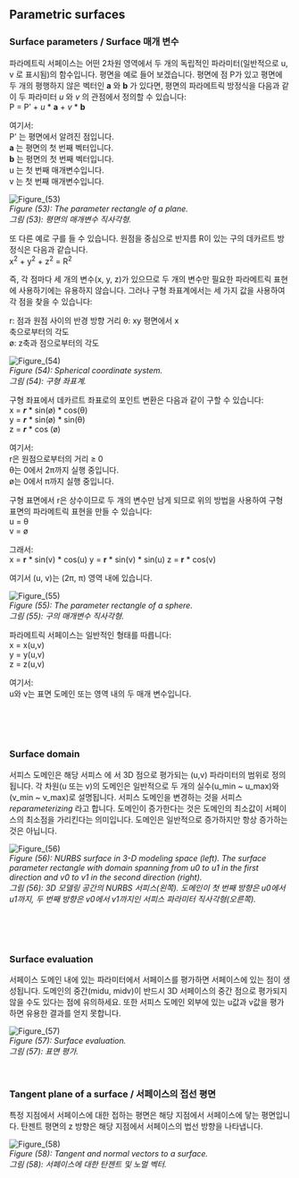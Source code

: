 ## Parametric surfaces

### Surface parameters / Surface 매개 변수

파라메트릭 서페이스는 어떤 2차원 영역에서 두 개의 독립적인 파라미터(일반적으로 u, v 로 표시됨)의 함수입니다. 평면을 예로 들어 보겠습니다. 평면에 점 P가 있고 평면에 두 개의 평행하지 않은 벡터인 **a** 와 **b** 가 있다면, 평면의 파라메트릭 방정식을 다음과 같이 두 파라미터 *u* 와 *v* 의 관점에서 정의할 수 있습니다: <br>
P = P’ + *u* * **a** + *v* * **b**

여기서:<br>
P' 는 평면에서 알려진 점입니다. <br>
**a** 는 평면의 첫 번째 벡터입니다. <br>
**b** 는 평면의 첫 번째 벡터입니다. <br>
u 는 첫 번째 매개변수입니다. <br>
v 는 첫 번째 매개변수입니다. <br>

![Figure_(53)](https://github.com/user-attachments/assets/fcc1e982-9d9e-4a5d-b8dd-3871555c6950) <br>
*Figure (53): The parameter rectangle of a plane.* <br>
*그림 (53): 평면의 매개변수 직사각형.*

또 다른 예로 구를 들 수 있습니다. 원점을 중심으로 반지름 R이 있는 구의 데카르트 방정식은 다음과 같습니다. <br>
x<sup>2</sup> + y<sup>2</sup> + z<sup>2</sup> = R<sup>2</sup>

즉, 각 점마다 세 개의 변수(x, y, z)가 있으므로 두 개의 변수만 필요한 파라메트릭 표현에 사용하기에는 유용하지 않습니다. 그러나 구형 좌표계에서는 세 가지 값을 사용하여 각 점을 찾을 수 있습니다:

r: 점과 원점 사이의 반경 방향 거리 θ: xy 평면에서 x <br>
축으로부터의 각도 <br>
ø: z축과 점으로부터의 각도

![Figure_(54)](https://github.com/user-attachments/assets/b462794f-0b83-410e-8474-baeab1931fc4) <br>
*Figure (54): Spherical coordinate system.* <br>
*그림 (54): 구형 좌표계.*

구형 좌표에서 데카르트 좌표로의 포인트 변환은 다음과 같이 구할 수 있습니다: <br>
x = ***r*** * sin(ø) * cos(θ) <br>
y = ***r*** * sin(ø) * sin(θ) <br>
z = ***r*** * cos (ø)

여기서: <br>
r은 원점으로부터의 거리 ≥ 0 <br>
θ는 0에서 2π까지 실행 중입니다. <br>
ø는 0에서 π까지 실행 중입니다.

구형 표면에서 r은 상수이므로 두 개의 변수만 남게 되므로 위의 방법을 사용하여 구형 표면의 파라메트릭 표현을 만들 수 있습니다: <br>
u = θ <br>
v = ø

그래서: <br>
x = **r** * sin(v) * cos(u)
y = **r** * sin(v) * sin(u)
z = **r** * cos(v)

여기서 (u, v)는 (2π, π) 영역 내에 있습니다.

![Figure_(55)](https://github.com/user-attachments/assets/3d7f3be1-58b6-4256-acc2-da26ec698678) <br>
*Figure (55): The parameter rectangle of a sphere.* <br>
*그림 (55): 구의 매개변수 직사각형.*

파라메트릭 서페이스는 일반적인 형태를 따릅니다: <br>
x = x(u,v) <br>
y = y(u,v) <br>
z = z(u,v)

여기서: <br>
u와 v는 표면 도메인 또는 영역 내의 두 매개 변수입니다.

<br>
<br>
<br>

### Surface domain

서피스 도메인은 해당 서피스 에 서 3D 점으로 평가되는 (u,v) 파라미터의 범위로 정의됩니다. 각 차원(u 또는 v)의 도메인은 일반적으로 두 개의 실수(u_min ~ u_max)와 (v_min ~ v_max)로 설명됩니다.
서피스 도메인을 변경하는 것을 서피스 *reparameterizing* 라고 합니다.
도메인이 증가한다는 것은 도메인의 최소값이 서페이스의 최소점을 가리킨다는 의미입니다. 도메인은 일반적으로 증가하지만 항상 증가하는 것은 아닙니다.

![Figure_(56)](https://github.com/user-attachments/assets/e7070306-6f64-42ae-960d-01d961846d52) <br>
*Figure (56): NURBS surface in 3-D modeling space (left). The surface parameter rectangle with domain spanning from u0 to u1 in the first direction and v0 to v1 in the second direction
(right).* <br>
*그림 (56): 3D 모델링 공간의 NURBS 서피스(왼쪽). 도메인이 첫 번째 방향은 u0에서 u1까지, 두 번째 방향은 v0에서 v1까지인 서피스 파라미터 직사각형(오른쪽).*

<br>
<br>
<br>

### Surface evaluation

서페이스 도메인 내에 있는 파라미터에서 서페이스를 평가하면 서페이스에 있는 점이 생성됩니다. 도메인의 중간(midu, midv)이 반드시 3D 서페이스의 중간 점으로 평가되지 않을 수도 있다는 점에 유의하세요. 또한 서피스 도메인 외부에 있는 u값과 v값을 평가하면 유용한 결과를 얻지 못합니다.

![Figure_(57)](https://github.com/user-attachments/assets/38d312b4-ee34-45a5-a3bb-0f7e03327c63) <br>
*Figure (57): Surface evaluation.* <br>
*그림 (57): 표면 평가.*

<br>

### Tangent plane of a surface / 서페이스의 접선 평면

특정 지점에서 서페이스에 대한 접하는 평면은 해당 지점에서 서페이스에 닿는 평면입니다. 탄젠트 평면의 z 방향은 해당 지점에서 서페이스의 법선 방향을 나타냅니다.

![Figure_(58)](https://github.com/user-attachments/assets/c0f91e3f-4cfb-4447-98c3-059e5f2d2fe3) <br>
*Figure (58): Tangent and normal vectors to a surface.* <br>
*그림 (58): 서페이스에 대한 탄젠트 및 노멀 벡터.*
